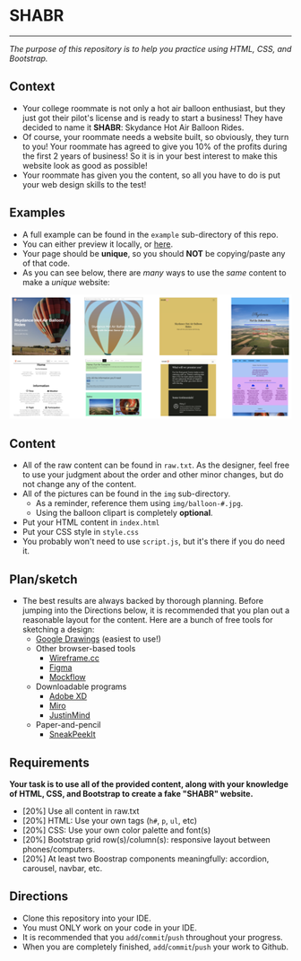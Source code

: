 # SHABR
---
_The purpose of this repository is to help you practice using HTML, CSS, and Bootstrap._

## Context
* Your college roommate is not only a hot air balloon enthusiast, but they just got their pilot's license and is ready to start a business! They have decided to name it **SHABR**: Skydance Hot Air Balloon Rides. 
* Of course, your roommate needs a website built, so obviously, they turn to you! Your roommate has agreed to give you 10% of the profits during the first 2 years of business! So it is in your best interest to make this website look as good as possible!
* Your roommate has given you the content, so all you have to do is put your web design skills to the test!

## Examples
* A full example can be found in the `example` sub-directory of this repo.
* You can either preview it locally, or [here](http://bmuellerhstat.github.io/shabr/example/).
* Your page should be **unique**, so you should **NOT** be copying/paste any of that code.
* As you can see below, there are _many_ ways to use the _same_ content to make a _unique_ website:

![SHABR Examples](example/shabr-examples.png)

## Content
* All of the raw content can be found in `raw.txt`. As the designer, feel free to use your judgment about the order and other minor changes, but do not change any of the content.
* All of the pictures can be found in the `img` sub-directory. 
  * As a reminder, reference them using `img/balloon-#.jpg`.
  * Using the balloon clipart is completely **optional**.
* Put your HTML content in `index.html`
* Put your CSS style in `style.css`
* You probably won't need to use `script.js`, but it's there if you do need it.

## Plan/sketch
* The best results are always backed by thorough planning. Before jumping into the Directions below, it is recommended that you plan out a reasonable layout for the content. Here are a bunch of free tools for sketching a design:
  * [Google Drawings](https://drawings.google.com) (easiest to use!)
  * Other browser-based tools
    * [Wireframe.cc](https://wireframe.cc/)
    * [Figma](https://www.figma.com/wireframe-tool/)
    * [Mockflow](https://www.mockflow.com/)
  * Downloadable programs
    * [Adobe XD](https://www.adobe.com/products/xd.html)
    * [Miro](https://miro.com/apps/)
    * [JustinMind](https://www.justinmind.com/free-wireframing-tool)
  * Paper-and-pencil
    * [SneakPeekIt](https://sneakpeekit.com/)

## Requirements
**Your task is to use all of the provided content, along with your knowledge of HTML, CSS, and Bootstrap to create a fake "SHABR" website.**
* [20%] Use all content in raw.txt
* [20%] HTML: Use your own tags (`h#`, `p`, `ul`, etc)
* [20%] CSS: Use your own color palette and font(s)
* [20%] Bootstrap grid row(s)/column(s): responsive layout between phones/computers.
* [20%] At least two Boostrap components meaningfully: accordion, carousel, navbar, etc.


## Directions
* Clone this repository into your IDE.
* You must ONLY work on your code in your IDE.
* It is recommended that you `add`/`commit`/`push` throughout your progress.
* When you are completely finished, `add`/`commit`/`push` your work to Github.